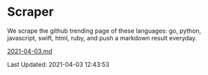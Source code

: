 # Scraper

We scrape the github trending page of these languages: go, python, javascript, swift, html, ruby, and push a markdown result everyday.

[2021-04-03.md](https://github.com/henson/Scraper/blob/master/2021-04-03.md)

Last Updated: 2021-04-03 12:43:53